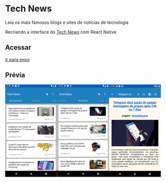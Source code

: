 # Tech News

Leia os mais famosos blogs e sites de notícias de tecnologia

Recriando a interface do [Tech News](https://play.google.com/store/apps/details?id=it.pinenuts.technews&hl=pt_BR&gl=US) com React Native

## Acessar
[Ir para expo](https://expo.io/@marcelovilela/projects/Tech_News)

## Prévia

![Preview](.github/preview.gif)
